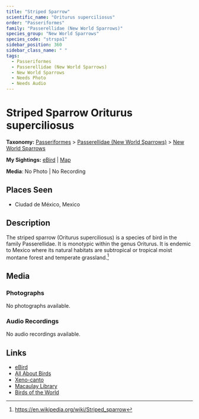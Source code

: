 ```yaml
---
title: "Striped Sparrow"
scientific_name: "Oriturus superciliosus"
order: "Passeriformes"
family: "Passerellidae (New World Sparrows)"
species_group: "New World Sparrows"
species_code: "strspa1"
sidebar_position: 360
sidebar_class_name: " "
tags: 
  - Passeriformes
  - Passerellidae (New World Sparrows)
  - New World Sparrows
  - Needs Photo
  - Needs Audio
---
```


# Striped Sparrow <span className='sci_name'>Oriturus superciliosus</span>

**Taxonomy:** [Passeriformes](/tags/passeriformes) > [Passerellidae (New World Sparrows)](/tags/passerellidae-new-world-sparrows) > [New World Sparrows](/tags/new-world-sparrows)

**My Sightings:** [eBird](https://ebird.org/lifelist?r=world&time=life&spp=strspa1) | [Map](/map?species_code=strspa1)

**Media**: No Photo | No Recording

## Places Seen

* Ciudad de México, Mexico

## Description
The striped sparrow (Oriturus superciliosus) is a species of bird in the family Passerellidae. It is monotypic within the genus Oriturus.
It is endemic to Mexico where its natural habitats are subtropical or tropical moist montane forest and temperate grassland.[^1]

[^1]: https://en.wikipedia.org/wiki/Striped_sparrow

## Media
### Photographs
No photographs available.

### Audio Recordings
No audio recordings available.

## Links
* [eBird](https://ebird.org/species/strspa1) 
* [All About Birds](https://www.allaboutbirds.org/guide/strspa1) 
* [Xeno-canto](https://www.xeno-canto.org/species/oriturus-superciliosus) 
* [Macaulay Library](https://search.macaulaylibrary.org/catalog?taxonCode=strspa1&sort=rating_rank_desc)
* [Birds of the World](https://birdsoftheworld.org/bow/species/strspa1)
